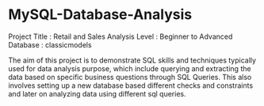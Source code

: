 # MySQL-Database-Analysis

Project Title : Retail and Sales Analysis 
Level : Beginner to Advanced 
Database : classicmodels

The aim of this project is to demonstrate SQL skills and techniques typically used for data analysis purpose, which include querying and extracting the data based on specific business questions through SQL Queries. This also involves setting up a new database based different checks and constraints and later on analyzing data using different sql queries. 
